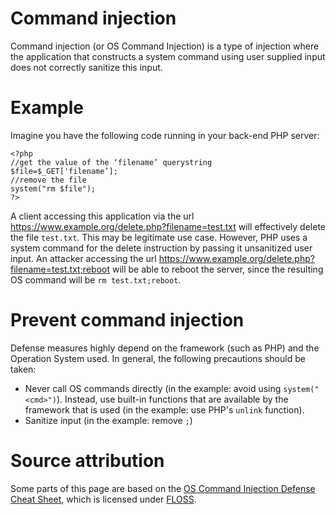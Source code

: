 # Command injection
Command injection (or OS Command Injection) is a type of injection where the application that constructs a system command using user supplied input does not correctly sanitize this input. 

# Example
Imagine you have the following code running in your back-end PHP server:

```
<?php
//get the value of the ‘filename’ querystring
$file=$_GET['filename’];
//remove the file
system("rm $file");
?>
```

A client accessing this application via the url https://www.example.org/delete.php?filename=test.txt will effectively delete the file `test.txt`. This may be legitimate use case. However, PHP uses a system command for the delete instruction by passing it unsanitized user input. An attacker accessing the url https://www.example.org/delete.php?filename=test.txt;reboot will be able to reboot the server, since the resulting OS command will be `rm test.txt;reboot`.

# Prevent command injection
Defense measures highly depend on the framework (such as PHP) and the Operation System used. In general, the following precautions should be taken:
* Never call OS commands directly (in the example: avoid using `system("<cmd>")`). Instead, use built-in functions that are available by the framework that is used (in the example: use PHP's `unlink` function).
* Sanitize input (in the example: remove `;`)

# Source attribution
Some parts of this page are based on the [OS Command Injection Defense Cheat Sheet](https://cheatsheetseries.owasp.org/cheatsheets/OS_Command_Injection_Defense_Cheat_Sheet.html), which is licensed under [FLOSS](https://owasp.org/about/).

